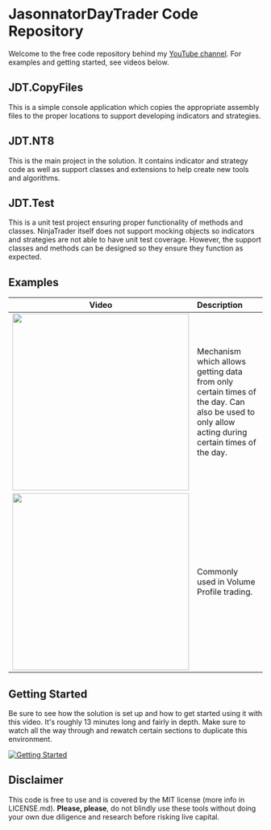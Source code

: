 # JasonnatorDayTrader Code Repository
Welcome to the free code repository behind my [YouTube channel](https://www.youtube.com/user/Jasonnator/about).  For examples and getting started, see videos below.


## JDT.CopyFiles
This is a simple console application which copies the appropriate assembly files to the proper locations to support developing indicators and strategies.


## JDT.NT8
This is the main project in the solution.  It contains indicator and strategy code as well as support classes and extensions to help create new tools and algorithms.


## JDT.Test
This is a unit test project ensuring proper functionality of methods and classes.  NinjaTrader itself does not support mocking objects so indicators and strategies are not able to have unit test coverage.  However, the support classes and methods can be designed so they ensure they function as expected.


## Examples
|Video|Description|
|:---:|:----------|
|<a  href="https://www.youtube.com/watch?v=cUE57WHQzJY"><img  src="https://img.youtube.com/vi/cUE57WHQzJY/0.jpg"  width=350/></a>|Mechanism which allows getting data from only certain times of the day.  Can also be used to only allow acting during certain times of the day.|
|<a  href="https://www.youtube.com/watch?v=7esJ5RryjYY"><img  src="https://img.youtube.com/vi/7esJ5RryjYY/0.jpg"  width=350/></a>|Commonly used in Volume Profile trading.|

## Getting Started
Be sure to see how the solution is set up and how to get started using it with this video.  It's roughly 13 minutes long and fairly in depth.  Make sure to watch all the way through and rewatch certain sections to duplicate this environment.

[![Getting Started](https://img.youtube.com/vi/OR5rZHtvlbQ/0.jpg)](https://www.youtube.com/watch?v=OR5rZHtvlbQ&list=PLE_aQ1yU56wbCwJEr343wbFhK0fi2zhLv)


## Disclaimer
This code is free to use and is covered by the MIT license (more info in LICENSE.md).  **Please, please**, do not blindly use these tools without doing your own due diligence and research before risking live capital.
